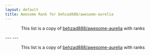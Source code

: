 ```yaml
---
layout: default
title: Awesome Rank for behzad888/awesome-aurelia
---
```


<p align="center">
	This list is a copy of <a href="https://github.com/behzad888/awesome-aurelia">behzad888/awesome-aurelia</a> with ranks
</p>
---
---
<p align="center">
	This list is a copy of <a href="https://github.com/behzad888/awesome-aurelia">behzad888/awesome-aurelia</a> with ranks
</p>
